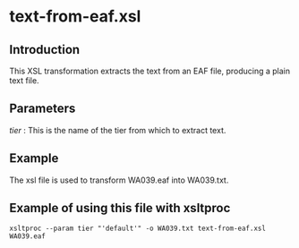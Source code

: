 # text-from-eaf.xsl

## Introduction
This XSL transformation extracts the text from an EAF file, producing a plain text file.

## Parameters
_tier_ : This is the name of the tier from which to extract text.

## Example
The xsl file is used to transform WA039.eaf into WA039.txt.

## Example of using this file with xsltproc
```
xsltproc --param tier "'default'" -o WA039.txt text-from-eaf.xsl WA039.eaf
```